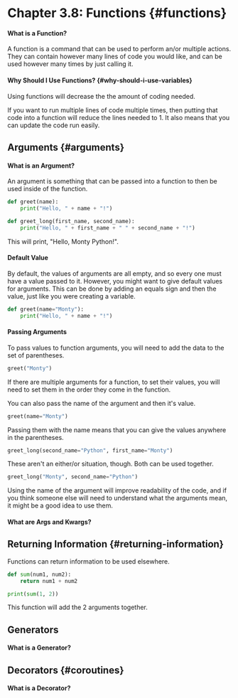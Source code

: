 # Chapter 3.8: Functions {#functions}

#### What is a Function?

A function is a command that can be used to perform an/or multiple actions. They can contain however many lines of code you would like, and can be used however many times by just calling it.

#### Why Should I Use Functions? {#why-should-i-use-variables}

Using functions will decrease the the amount of coding needed.

If you want to run multiple lines of code multiple times, then putting that code into a function will reduce the lines needed to 1. It also means that you can update the code run easily.

## Arguments {#arguments}

#### What is an Argument?

An argument is something that can be passed into a function to then be used inside of the function.

```py
def greet(name):
    print("Hello, " + name + "!")
```

```py
def greet_long(first_name, second_name):
    print("Hello, " + first_name + " " + second_name + "!")
```

This will print, "Hello, Monty Python!".

#### Default Value

By default, the values of arguments are all empty, and so every one must have a value passed to it. However, you might want to give default values for arguments. This can be done by adding an equals sign and then the value, just like you were creating a variable.

```py
def greet(name="Monty"):
    print("Hello, " + name + "!")
```

#### Passing Arguments

To pass values to function arguments, you will need to add the data to the set of parentheses.

```py
greet("Monty")
```

If there are multiple arguments for a function, to set their values, you will need to set them in the order they come in the function.

You can also pass the name of the argument and then it's value.

```py
greet(name="Monty")
```

Passing them with the name means that you can give the values anywhere in the parentheses.

```py
greet_long(second_name="Python", first_name="Monty")
```

These aren't an either/or situation, though. Both can be used together.

```py
greet_long("Monty", second_name="Python")
```

Using the name of the argument will improve readability of the code, and if you think someone else will need to understand what the arguments mean, it might be a good idea to use them.

#### What are Args and Kwargs?

## Returning Information {#returning-information}

Functions can return information to be used elsewhere.

```py
def sum(num1, num2):
    return num1 + num2

print(sum(1, 2))
```

This function will add the 2 arguments together.

## Generators

#### What is a Generator?

## Decorators {#coroutines}

#### What is a Decorator?



